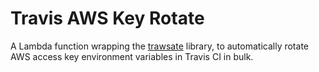 # Travis AWS Key Rotate

A Lambda function wrapping the [trawsate](https://github.com/gebn/trawsate) library, to automatically rotate AWS access key environment variables in Travis CI in bulk.
